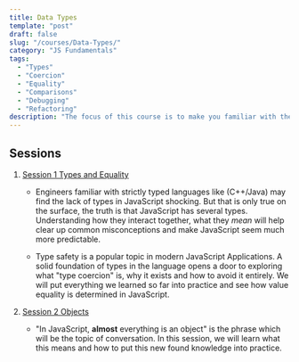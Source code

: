 ```yaml
---
title: Data Types
template: "post"
draft: false
slug: "/courses/Data-Types/"
category: "JS Fundamentals"
tags:
  - "Types"
  - "Coercion"
  - "Equality"
  - "Comparisons"
  - "Debugging"
  - "Refactoring"
description: "The focus of this course is to make you familiar with the nuance of the JavaScript Data Types. A little hazy on passing objects by reference? Not sure why your number is coercing to a string? Not sure what coercion is? Then this is the topic for you. Feel at home with the data types and how to make them do what you want by the end of this course"
---
```


## Sessions

1. [Session 1 Types and Equality](types-and-equality)

    -   Engineers familiar with strictly typed languages like (C++/Java) may
        find the lack of types in JavaScript shocking. But that is only true on
        the surface, the truth is that JavaScript has several types.
        Understanding how they interact together, what they _mean_ will help
        clear up common misconceptions and make JavaScript seem much more
        predictable.

     - Type safety is a popular topic in modern JavaScript Applications. A
        solid foundation of types in the language opens a door to exploring what
        "type coercion" is, why it exists and how to avoid it entirely. We will
        put everything we learned so far into practice and see how value
        equality is determined in JavaScript.

2.  [Session 2 Objects](objects)

    -   "In JavaScript, **almost** everything is an object" is the phrase which
        will be the topic of conversation. In this session, we will learn what
        this means and how to put this new found knowledge into practice.